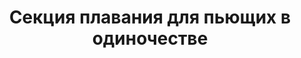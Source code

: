 ---
draft: false
slug: sektsiia-plavaniia-dlia-piushchikh-v-odinochestve-95fd43bc
title: Секция плавания для пьющих в одиночестве
type: books
params:
  authors:
    - Саша Карин
  book_title: Секция плавания для пьющих в одиночестве
  book_description: 'После принятия закона о добровольной эвтаназии реки и озера Москвы были превращены в подводные кладбища. Мара — молодой художник в творческом кризисе — готовится уйти в воду, но после знакомства с Лизой — девушкой, теряющей зрение, — начинает сомневаться в своем решении. Лиза тоже нуждается в помощи Мары: она живет в санатории, где пытается собрать свою жизнь из осколков после семейной трагедии. Перед Марой и Лизой стоит выбор: вместе бороться за счастье или сдаться, став частью бесконечной секции плавания.'
  cover: https://images-na.ssl-images-amazon.com/images/S/compressed.photo.goodreads.com/books/1599046663i/52151042.jpg
  isbn: '9785604458150'
  languages:
    - Русский
  goodreads_link: https://www.goodreads.com/book/show/52151042
  page_count: '302'
  publication_year: '2021'
  russian_audioversion: false
  russian_translation_status: exists
  short_book_description: После принятия закона о добровольной эвтаназии реки и озера Москвы были превращены в подводные кладбища. Мара — молодой художник в творческом кризисе — готовится уйти в воду, но после знакомства с...
  tags:
    - 21st century
    - Russia
    - Russian literature
    - fiction
    - isolation
---